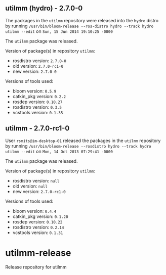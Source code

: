 ## utilmm (hydro) - 2.7.0-0

The packages in the `utilmm` repository were released into the `hydro` distro by running `/usr/bin/bloom-release --ros-distro hydro --track hydro utilmm --edit` on `Sun, 15 Jun 2014 19:10:25 -0000`

The `utilmm` package was released.

Version of package(s) in repository `utilmm`:
- rosdistro version: `2.7.0-0`
- old version: `2.7.0-rc1-0`
- new version: `2.7.0-0`

Versions of tools used:
- bloom version: `0.5.9`
- catkin_pkg version: `0.2.2`
- rosdep version: `0.10.27`
- rosdistro version: `0.3.5`
- vcstools version: `0.1.35`


## utilmm - 2.7.0-rc1-0

User `rsmits@im-desktop-01` released the packages in the `utilmm` repository by running `/usr/bin/bloom-release --rosdistro hydro --track hydro utilmm --edit` on `Mon, 14 Oct 2013 07:29:41 -0000`

The `utilmm` package was released.

Version of package(s) in repository `utilmm`:
- rosdistro version: `null`
- old version: `null`
- new version: `2.7.0-rc1-0`

Versions of tools used:
- bloom version: `0.4.4`
- catkin_pkg version: `0.1.20`
- rosdep version: `0.10.22`
- rosdistro version: `0.2.14`
- vcstools version: `0.1.31`


utilmm-release
==============

Release repository for utilmm
